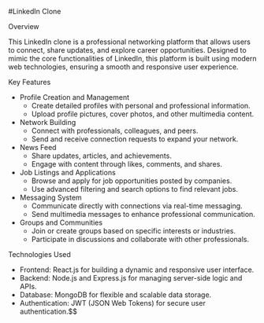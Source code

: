 #LinkedIn Clone

Overview

This LinkedIn clone is a professional networking platform that allows users to connect, share updates, and explore career opportunities. Designed to mimic the core functionalities of LinkedIn, this platform is built using modern web technologies, ensuring a smooth and responsive user experience.

Key Features

- Profile Creation and Management
  - Create detailed profiles with personal and professional information.
  - Upload profile pictures, cover photos, and other multimedia content.
- Network Building
  - Connect with professionals, colleagues, and peers.
  - Send and receive connection requests to expand your network.
- News Feed
  - Share updates, articles, and achievements.
  - Engage with content through likes, comments, and shares.
- Job Listings and Applications
  - Browse and apply for job opportunities posted by companies.
  - Use advanced filtering and search options to find relevant jobs.
- Messaging System
  - Communicate directly with connections via real-time messaging.
  - Send multimedia messages to enhance professional communication.
- Groups and Communities
  - Join or create groups based on specific interests or industries.
  - Participate in discussions and collaborate with other professionals.

Technologies Used

- Frontend: React.js for building a dynamic and responsive user interface.
- Backend: Node.js and Express.js for managing server-side logic and APIs.
- Database: MongoDB for flexible and scalable data storage.
- Authentication: JWT (JSON Web Tokens) for secure user authentication.$$
